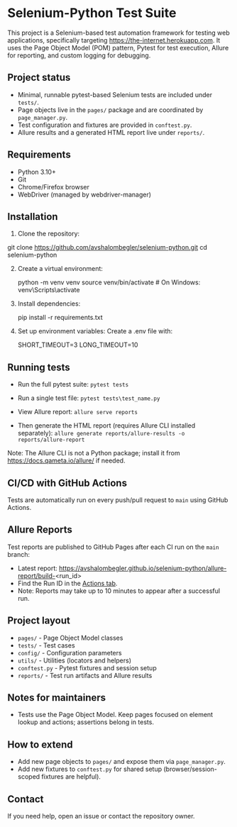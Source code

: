 
# Selenium-Python Test Suite

This project is a Selenium-based test automation framework for testing web applications, specifically targeting https://the-internet.herokuapp.com.
It uses the Page Object Model (POM) pattern, Pytest for test execution, Allure for reporting, and custom logging for debugging.

## Project status

- Minimal, runnable pytest-based Selenium tests are included under `tests/`.
- Page objects live in the `pages/` package and are coordinated by `page_manager.py`.
- Test configuration and fixtures are provided in `conftest.py`.
- Allure results and a generated HTML report live under `reports/`.

## Requirements

- Python 3.10+
- Git
- Chrome/Firefox browser
- WebDriver (managed by webdriver-manager)

## Installation

1. Clone the repository:

git clone https://github.com/avshalombegler/selenium-python.git
cd selenium-python

2. Create a virtual environment:

    python -m venv venv
    source venv/bin/activate  # On Windows: venv\Scripts\activate

3. Install dependencies:

    pip install -r requirements.txt

4. Set up environment variables: Create a .env file with:

    SHORT_TIMEOUT=3
    LONG_TIMEOUT=10

## Running tests

- Run the full pytest suite: `pytest tests`

- Run a single test file: `pytest tests\test_name.py`

- View Allure report: `allure serve reports`

- Then generate the HTML report (requires Allure CLI installed separately):
`allure generate reports/allure-results -o reports/allure-report`

Note: The Allure CLI is not a Python package; install it from https://docs.qameta.io/allure/ if needed.

## CI/CD with GitHub Actions
Tests are automatically run on every push/pull request to `main` using GitHub Actions.

## Allure Reports
Test reports are published to GitHub Pages after each CI run on the `main` branch:
- Latest report: https://avshalombegler.github.io/selenium-python/allure-report/build-<run_id>
- Find the Run ID in the [Actions tab](https://github.com/avshalombegler/selenium-python/actions).
- Note: Reports may take up to 10 minutes to appear after a successful run.

## Project layout

- `pages/` - Page Object Model classes
- `tests/` - Test cases
- `config/` - Configuration parameters
- `utils/` - Utilities (locators and helpers)
- `conftest.py` - Pytest fixtures and session setup
- `reports/` - Test run artifacts and Allure results

## Notes for maintainers

- Tests use the Page Object Model. Keep pages focused on element lookup and actions; assertions belong in tests.

## How to extend

- Add new page objects to `pages/` and expose them via `page_manager.py`.
- Add new fixtures to `conftest.py` for shared setup (browser/session-scoped fixtures are helpful).

## Contact

If you need help, open an issue or contact the repository owner.

